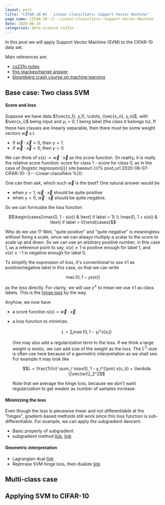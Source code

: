 ```yaml
---
layout: post
title: "CIFAR-10 #2 - Linear classifiers: Support Vector Machine"
page_name: CIFAR-10--2---Linear-classifiers--Support-Vector-Machine
date: 2020-06-14
categories: data-science cs231n
---
```


In this post we will apply Support Vector Machine (SVM) to the CIFAR-10 data set.

Main references are:

- [cs231n notes](https://cs231n.github.io/linear-classify/)
- [this stackexchange answer](https://stats.stackexchange.com/questions/23391/how-does-a-support-vector-machine-svm-work)
- [bloomberg crash course on machine learning](https://davidrosenberg.github.io/mlcourse/Archive/2017Fall/Lectures/04c.SVM.pdf)

## Base case: Two class SVM

#### Score and loss

Suppose we have data $(\vec{x_1}, y_1), \cdots, (\vec{x_n}, y_n)$, with $\vec{x_i}$ being input and $y_i = 0, 1$ being label (the class it belongs to). If these two classes are linearly separable, then there must be some weight vectors $\vec{w}$ s.t. 

- If $\vec{w} \cdot \vec{x} > 0$, then $y = 1$.
- If $\vec{w} \cdot \vec{x} < 0$, then $y = 0$.

We can think of $s(x) := \vec{w} \cdot \vec{x}$ as the score function. (In reality, it is really the relative score function: score for class 1 - score for class 0, as in the case of [logistic regression]({{ site.baseurl }}{% post_url 2020-06-07-CIFAR-10--2---Linear-classifiers %})).

One can then ask, which such $\vec{w}$ is the best? One natural answer would be

- when $y = 1$, $\vec{w} \cdot \vec{x}$ should be quite positive
- when $y = 0$, $\vec{w} \cdot \vec{x}$ should be quite negative. 

So we can formulate the loss function 

$$\begin{cases}\max(0, 1 - s(x)) & \text{ if label = 1} \\ \max(0, 1 + s(x)) & \text{ if label = 0}\end{cases}$$

Why do we use 1? Well, "quite positive" and "quite negative" is meaningless without fixing a scale, since we can always multiply a scalar to the score to scale up and down. So we can use an arbitrary positive number, in this case 1, as a reference point to say, $s(x) \ge 1$ is positive enough for label 1, and $s(x) \leq -1$ is negative enough for label 0.

To simplify the expression of loss, it's conventional to use $\pm 1$ as positive/negative label in this case, so that we can write 

$$\max(0, 1 - ys(x))$$

as the loss directly. For clarity, we will use $y^{\pm}$ to mean we use $\pm 1$ as class labels. This is the [hinge loss](https://en.wikipedia.org/wiki/Hinge_loss) by the way.

Anyhow, we now have 
- a score function $s(x) = \vec{w} \cdot \vec{x}$.
- a loss function to minimize,

  $$L = \sum_i \max(0, 1 - y_i^{\pm} s(x_i))$$

  One may also add a regularization term to the loss. If we think a large weight is exotic, we can add size of the weight as the loss. The $L^2$-size is often use here because of a geometric interpretation as we shall see. For example it may look like

  $$L = \frac{1}{n} \sum_i \max(0, 1 - y_i^{\pm} s(x_i)) + \lambda \|\vec{w}\|_2^2$$

  Note that we average the hinge loss, because we don't want regularization to get weaker as number of samples increase.

#### Minimizing the loss

Even though the loss is piecewise linear and not differentiable at the "hinges", gradient-based methods still work since this loss function is sub-differentiable. For example, we can apply the subgradient descent.

- Basic property of subgradient
- subgradient method [link](https://see.stanford.edu/materials/lsocoee364b/01-subgradients_notes.pdf), [link](https://web.stanford.edu/class/ee392o/subgrad_method.pdf)

#### Geometric interpretation

- Lagrangian dual [link](https://people.eecs.berkeley.edu/~elghaoui/Teaching/EE227A/lecture7.pdf)
- Rephrase SVM hinge loss, then dualize [link](https://davidrosenberg.github.io/mlcourse/Archive/2017Fall/Lectures/04c.SVM.pdf)

## Multi-class case

## Applying SVM to CIFAR-10
